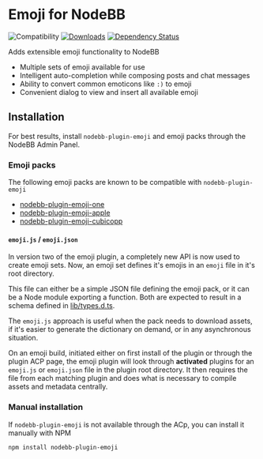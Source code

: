 # Emoji for NodeBB

![Compatibility](https://packages.nodebb.org/api/v1/plugins/nodebb-plugin-emoji/compatibility.png)
[![Downloads](https://img.shields.io/npm/dm/nodebb-plugin-emoji.svg)](https://www.npmjs.com/package/nodebb-plugin-emoji)
[![Dependency Status](https://david-dm.org/NodeBB-Community/nodebb-plugin-emoji.svg)](https://david-dm.org/NodeBB/nodebb-plugin-emoji)

Adds extensible emoji functionality to NodeBB

 - Multiple sets of emoji available for use
 - Intelligent auto-completion while composing posts and chat messages
 - Ability to convert common emoticons like `:)` to emoji
 - Convenient dialog to view and insert all available emoji

## Installation

For best results, install `nodebb-plugin-emoji` and emoji packs through the NodeBB Admin Panel.

### Emoji packs

The following emoji packs are known to be compatible with `nodebb-plugin-emoji`

 - [nodebb-plugin-emoji-one](https://github.com/NodeBB-Community/nodebb-plugin-emoji-one)
 - [nodebb-plugin-emoji-apple](https://github.com/NodeBB-Community/nodebb-plugin-emoji-apple)
 - [nodebb-plugin-emoji-cubicopp](https://github.com/NodeBB-Community/nodebb-plugin-emoji-cubicopp)

#### `emoji.js` / `emoji.json`

In version two of the emoji plugin, a completely new API is now used to create emoji sets. Now, an emoji set defines it's emojis in an `emoji` file in it's root directory.

This file can either be a simple JSON file defining the emoji pack, or it can be a Node module exporting a function. Both are expected to result in a schema defined in [lib/types.d.ts](lib/types.d.ts).

The `emoji.js` approach is useful when the pack needs to download assets, if it's easier to generate the dictionary on demand, or in any asynchronous situation.

On an emoji build, initiated either on first install of the plugin or through the plugin ACP page, the emoji plugin will look through **activated** plugins for an `emoji.js` or `emoji.json` file in the plugin root directory. It then requires the file from each matching plugin and does what is necessary to compile assets and metadata centrally.

### Manual installation

If `nodebb-plugin-emoji` is not available through the ACp, you can install it manually with NPM

    npm install nodebb-plugin-emoji
